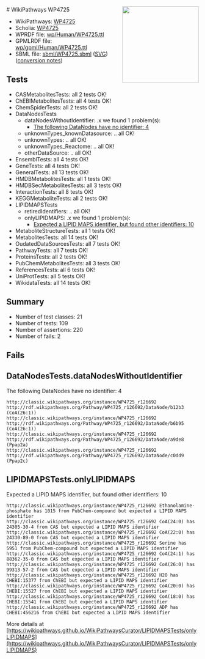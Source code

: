 <img style="float: right; width: 200px" src="../logo.png" />
# WikiPathways WP4725

* WikiPathways: [WP4725](https://identifiers.org/wikipathways:WP4725)
* Scholia: [WP4725](https://scholia.toolforge.org/wikipathways/WP4725)
* WPRDF file: [wp/Human/WP4725.ttl](../wp/Human/WP4725.ttl)
* GPMLRDF file: [wp/gpml/Human/WP4725.ttl](../wp/gpml/Human/WP4725.ttl)
* SBML file: [sbml/WP4725.sbml](../sbml/WP4725.sbml) ([SVG](../sbml/WP4725.svg)) ([conversion notes](../sbml/WP4725.txt))

## Tests
* CASMetabolitesTests: all 2 tests OK!
* ChEBIMetabolitesTests: all 4 tests OK!
* ChemSpiderTests: all 2 tests OK!
* DataNodesTests
    * dataNodesWithoutIdentifier: .x we found 1 problem(s):
        * [The following DataNodes have no identifier: 4](#d2d32fa3)
    * unknownTypes_knownDatasource: .. all OK!
    * unknownTypes: .. all OK!
    * unknownTypes_Reactome: .. all OK!
    * otherDataSource: .. all OK!
* EnsemblTests: all 4 tests OK!
* GeneTests: all 4 tests OK!
* GeneralTests: all 13 tests OK!
* HMDBMetabolitesTests: all 1 tests OK!
* HMDBSecMetabolitesTests: all 3 tests OK!
* InteractionTests: all 8 tests OK!
* KEGGMetaboliteTests: all 2 tests OK!
* LIPIDMAPSTests
    * retiredIdentifiers: .. all OK!
    * onlyLIPIDMAPS: .x we found 1 problem(s):
        * [Expected a LIPID MAPS identifier, but found other identifiers: 10](#d0bfb678)
* MetaboliteStructureTests: all 1 tests OK!
* MetabolitesTests: all 14 tests OK!
* OudatedDataSourcesTests: all 7 tests OK!
* PathwayTests: all 7 tests OK!
* ProteinsTests: all 2 tests OK!
* PubChemMetabolitesTests: all 3 tests OK!
* ReferencesTests: all 6 tests OK!
* UniProtTests: all 5 tests OK!
* WikidataTests: all 14 tests OK!


## Summary

* Number of test classes: 21
* Number of tests: 109
* Number of assertions: 220
* Number of fails: 2

## Fails

<a name="d2d32fa3" />

## DataNodesTests.dataNodesWithoutIdentifier

The following DataNodes have no identifier: 4
```
http://classic.wikipathways.org/instance/WP4725_r126692 http://rdf.wikipathways.org/Pathway/WP4725_r126692/DataNode/b12b3 (CoA(26:1))
http://classic.wikipathways.org/instance/WP4725_r126692 http://rdf.wikipathways.org/Pathway/WP4725_r126692/DataNode/b6b95 (CoA(26:1))
http://classic.wikipathways.org/instance/WP4725_r126692 http://rdf.wikipathways.org/Pathway/WP4725_r126692/DataNode/a9de8 (Ppap2a)
http://classic.wikipathways.org/instance/WP4725_r126692 http://rdf.wikipathways.org/Pathway/WP4725_r126692/DataNode/c0dd9 (Ppap2c)
```

<a name="d0bfb678" />

## LIPIDMAPSTests.onlyLIPIDMAPS

Expected a LIPID MAPS identifier, but found other identifiers: 10
```
http://classic.wikipathways.org/instance/WP4725_r126692 Ethanolamine-phosphate has 1015 from PubChem-compound but expected a LIPID MAPS identifier
http://classic.wikipathways.org/instance/WP4725_r126692 CoA(24:0) has 24305-30-4 from CAS but expected a LIPID MAPS identifier
http://classic.wikipathways.org/instance/WP4725_r126692 CoA(22:0) has 24330-89-0 from CAS but expected a LIPID MAPS identifier
http://classic.wikipathways.org/instance/WP4725_r126692 Serine has 5951 from PubChem-compound but expected a LIPID MAPS identifier
http://classic.wikipathways.org/instance/WP4725_r126692 CoA(24:1) has 88362-35-0 from CAS but expected a LIPID MAPS identifier
http://classic.wikipathways.org/instance/WP4725_r126692 CoA(26:0) has 99313-57-2 from CAS but expected a LIPID MAPS identifier
http://classic.wikipathways.org/instance/WP4725_r126692 H2O has CHEBI:15377 from ChEBI but expected a LIPID MAPS identifier
http://classic.wikipathways.org/instance/WP4725_r126692 CoA(20:0) has CHEBI:15527 from ChEBI but expected a LIPID MAPS identifier
http://classic.wikipathways.org/instance/WP4725_r126692 CoA(18:0) has CHEBI:15541 from ChEBI but expected a LIPID MAPS identifier
http://classic.wikipathways.org/instance/WP4725_r126692 ADP has CHEBI:456216 from ChEBI but expected a LIPID MAPS identifier
```

More details at [https://wikipathways.github.io/WikiPathwaysCurator/LIPIDMAPSTests/onlyLIPIDMAPS](https://wikipathways.github.io/WikiPathwaysCurator/LIPIDMAPSTests/onlyLIPIDMAPS)

